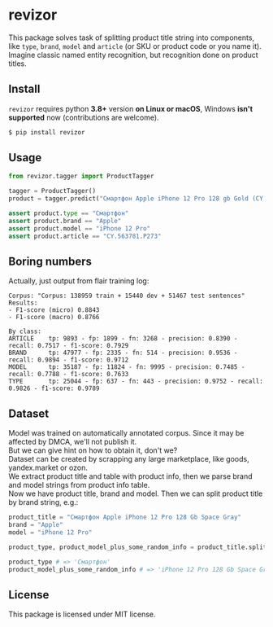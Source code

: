 # revizor

This package solves task of splitting product title string into components, like `type`, `brand`, `model` and `article` (or SKU or product code or you name it).  
Imagine classic named entity recognition, but recognition done on product titles.

## Install

`revizor` requires python **3.8+** version **on Linux or macOS**, Windows **isn't supported** now (contributions are welcome).

```bash
$ pip install revizor
```

## Usage

```python
from revizor.tagger import ProductTagger

tagger = ProductTagger()
product = tagger.predict("Смартфон Apple iPhone 12 Pro 128 gb Gold (CY.563781.P273)")

assert product.type == "Смартфон"
assert product.brand == "Apple"
assert product.model == "iPhone 12 Pro"
assert product.article == "CY.563781.P273"
```

## Boring numbers

Actually, just output from flair training log:
```
Corpus: "Corpus: 138959 train + 15440 dev + 51467 test sentences"
Results:
- F1-score (micro) 0.8843
- F1-score (macro) 0.8766

By class:
ARTICLE    tp: 9893 - fp: 1899 - fn: 3268 - precision: 0.8390 - recall: 0.7517 - f1-score: 0.7929
BRAND      tp: 47977 - fp: 2335 - fn: 514 - precision: 0.9536 - recall: 0.9894 - f1-score: 0.9712
MODEL      tp: 35187 - fp: 11824 - fn: 9995 - precision: 0.7485 - recall: 0.7788 - f1-score: 0.7633
TYPE       tp: 25044 - fp: 637 - fn: 443 - precision: 0.9752 - recall: 0.9826 - f1-score: 0.9789
```

## Dataset

Model was trained on automatically annotated corpus. Since it may be affected by DMCA, we'll not publish it.  
But we can give hint on how to obtain it, don't we?  
Dataset can be created by scrapping any large marketplace, like goods, yandex.market or ozon.  
We extract product title and table with product info, then we parse brand and model strings from product info table.  
Now we have product title, brand and model. Then we can split product title by brand string, e.g.:

```python
product_title = "Смартфон Apple iPhone 12 Pro 128 Gb Space Gray"
brand = "Apple"
model = "iPhone 12 Pro"

product_type, product_model_plus_some_random_info = product_title.split(brand)

product_type # => 'Смартфон'
product_model_plus_some_random_info # => 'iPhone 12 Pro 128 Gb Space Gray'
```

## License

This package is licensed under MIT license.
